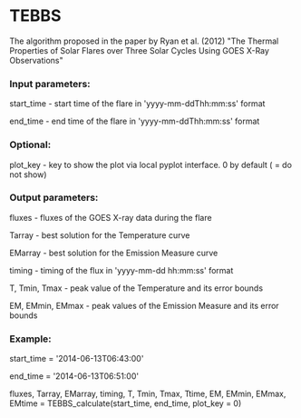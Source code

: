 # TEBBS
The algorithm proposed in the paper by Ryan et al. (2012) "The Thermal Properties of Solar Flares over Three Solar Cycles Using GOES X-Ray Observations"

### Input parameters:

start_time - start time of the flare in 'yyyy-mm-ddThh:mm:ss' format

end_time - end time of the flare in 'yyyy-mm-ddThh:mm:ss' format

### Optional:

plot_key - key to show the plot via local pyplot interface. 0 by default ( = do not show)

### Output parameters:

fluxes - fluxes of the GOES X-ray data during the flare

Tarray - best solution for the Temperature curve

EMarray - best solution for the Emission Measure curve

timing - timing of the flux in 'yyyy-mm-dd hh:mm:ss' format

T, Tmin, Tmax - peak value of the Temperature and its error bounds

EM, EMmin, EMmax - peak values of the Emission Measure and its error bounds

### Example:

start_time = '2014-06-13T06:43:00'

end_time = '2014-06-13T06:51:00'

fluxes, Tarray, EMarray, timing, T, Tmin, Tmax, Ttime, EM, EMmin, EMmax, EMtime = TEBBS_calculate(start_time, end_time, plot_key = 0)
